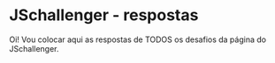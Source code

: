 # JSchallenger - respostas

Oi!
Vou colocar aqui as respostas de TODOS os desafios da página do JSchallenger.